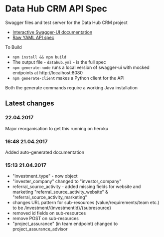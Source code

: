 # Data Hub CRM API Spec
Swagger files and test server for the Data Hub CRM project

- [Interactive Swagger-UI documentation](/docs)
- [Raw YAML API spec](/datahub.yml)

To Build
* `npm install && npm build`
* The output file - `datahub.yml` - is the full spec
* `npm generate-node` runs a local version of swagger-ui with mocked endpoints at http://localhost:8080
* `npm generate-client` makes a Python client for the API

Both the generate commands require a working Java installation

## Latest changes

### 22.04.2017

Major reorganisation to get this running on heroku

### 16:48 21.04.2017

Added auto-generated documentation

### 15:13 21.04.2017
- "investment_type" - now object
- "invester_company" changed to "investor_company"
- referral_source_activity - added missing fields for website and marketing "referral_source_activity_website" & "referral_source_activity_marketing"
- changes URL pattern for sub-resources (value/requirements/team etc.) to be /investment/{investmentId}/{subresource}
- removed id fields on sub-resources
- remove POST on sub-resources
- "project_assurance" (in team endpoint) changed to project_assurance_advisor
